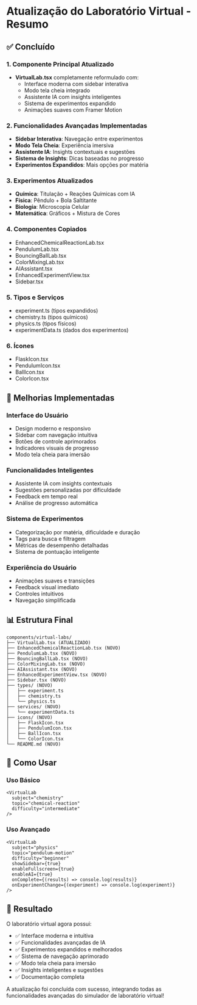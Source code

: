 # Atualização do Laboratório Virtual - Resumo

## ✅ Concluído

### 1. Componente Principal Atualizado
- **VirtualLab.tsx** completamente reformulado com:
  - Interface moderna com sidebar interativa
  - Modo tela cheia integrado
  - Assistente IA com insights inteligentes
  - Sistema de experimentos expandido
  - Animações suaves com Framer Motion

### 2. Funcionalidades Avançadas Implementadas
- **Sidebar Interativa**: Navegação entre experimentos
- **Modo Tela Cheia**: Experiência imersiva
- **Assistente IA**: Insights contextuais e sugestões
- **Sistema de Insights**: Dicas baseadas no progresso
- **Experimentos Expandidos**: Mais opções por matéria

### 3. Experimentos Atualizados
- **Química**: Titulação + Reações Químicas com IA
- **Física**: Pêndulo + Bola Saltitante
- **Biologia**: Microscopia Celular
- **Matemática**: Gráficos + Mistura de Cores

### 4. Componentes Copiados
- EnhancedChemicalReactionLab.tsx
- PendulumLab.tsx
- BouncingBallLab.tsx
- ColorMixingLab.tsx
- AIAssistant.tsx
- EnhancedExperimentView.tsx
- Sidebar.tsx

### 5. Tipos e Serviços
- experiment.ts (tipos expandidos)
- chemistry.ts (tipos químicos)
- physics.ts (tipos físicos)
- experimentData.ts (dados dos experimentos)

### 6. Ícones
- FlaskIcon.tsx
- PendulumIcon.tsx
- BallIcon.tsx
- ColorIcon.tsx

## 🎯 Melhorias Implementadas

### Interface do Usuário
- Design moderno e responsivo
- Sidebar com navegação intuitiva
- Botões de controle aprimorados
- Indicadores visuais de progresso
- Modo tela cheia para imersão

### Funcionalidades Inteligentes
- Assistente IA com insights contextuais
- Sugestões personalizadas por dificuldade
- Feedback em tempo real
- Análise de progresso automática

### Sistema de Experimentos
- Categorização por matéria, dificuldade e duração
- Tags para busca e filtragem
- Métricas de desempenho detalhadas
- Sistema de pontuação inteligente

### Experiência do Usuário
- Animações suaves e transições
- Feedback visual imediato
- Controles intuitivos
- Navegação simplificada

## 📊 Estrutura Final

```
components/virtual-labs/
├── VirtualLab.tsx (ATUALIZADO)
├── EnhancedChemicalReactionLab.tsx (NOVO)
├── PendulumLab.tsx (NOVO)
├── BouncingBallLab.tsx (NOVO)
├── ColorMixingLab.tsx (NOVO)
├── AIAssistant.tsx (NOVO)
├── EnhancedExperimentView.tsx (NOVO)
├── Sidebar.tsx (NOVO)
├── types/ (NOVO)
│   ├── experiment.ts
│   ├── chemistry.ts
│   └── physics.ts
├── services/ (NOVO)
│   └── experimentData.ts
├── icons/ (NOVO)
│   ├── FlaskIcon.tsx
│   ├── PendulumIcon.tsx
│   ├── BallIcon.tsx
│   └── ColorIcon.tsx
└── README.md (NOVO)
```

## 🚀 Como Usar

### Uso Básico
```tsx
<VirtualLab
  subject="chemistry"
  topic="chemical-reaction"
  difficulty="intermediate"
/>
```

### Uso Avançado
```tsx
<VirtualLab
  subject="physics"
  topic="pendulum-motion"
  difficulty="beginner"
  showSidebar={true}
  enableFullscreen={true}
  enableAI={true}
  onComplete={(results) => console.log(results)}
  onExperimentChange={(experiment) => console.log(experiment)}
/>
```

## 🎉 Resultado

O laboratório virtual agora possui:
- ✅ Interface moderna e intuitiva
- ✅ Funcionalidades avançadas de IA
- ✅ Experimentos expandidos e melhorados
- ✅ Sistema de navegação aprimorado
- ✅ Modo tela cheia para imersão
- ✅ Insights inteligentes e sugestões
- ✅ Documentação completa

A atualização foi concluída com sucesso, integrando todas as funcionalidades avançadas do simulador de laboratório virtual!
